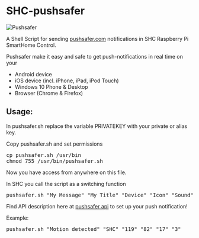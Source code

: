SHC-pushsafer
=======================

![Pushsafer](https://www.pushsafer.com/de/assets/logos/logo.png)

A Shell Script for sending [pushsafer.com](https://www.pushsafer.com/) notifications in SHC Raspberry Pi SmartHome Control.

Pushsafer make it easy and safe to get push-notifications in real time on your
- Android device
- iOS device (incl. iPhone, iPad, iPod Touch)
- Windows 10 Phone & Desktop
- Browser (Chrome & Firefox)

Usage:
--------
In pushsafer.sh replace the variable PRIVATEKEY with your private or alias key.

Copy pushsafer.sh and set permissions
<pre>
cp pushsafer.sh /usr/bin
chmod 755 /usr/bin/pushsafer.sh
</pre>

Now you have access from anywhere on this file.

In SHC you call the script as a switching function
<pre>
pushsafer.sh "My Message" "My Title" "Device" "Icon" "Sound" "Vibration"
</pre>

Find API description here at [pushsafer api](https://www.pushsafer.com/de/pushapi) to set up your push notification!

Example:
<pre>
pushsafer.sh "Motion detected" "SHC" "119" "82" "17" "3"
</pre>
